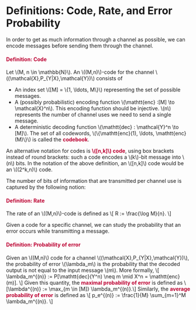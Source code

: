 # Definitions: Code, Rate, and Error Probability

<p>In order to get as much information through a channel as possible, we can encode messages before sending them through the channel.</p>
<div class="content-box pad-box-mini border border-trbl border-round">
<h4 style="color: #bc0031;"><strong>Definition: Code</strong></h4>
Let \(M, n \in \mathbb{N}\). An \((M,n)\)-code for the channel \((\mathcal{X},P_{Y|X},\mathcal{Y})\) consists of
<ul>
<li>An index set \([M] = \{1, \ldots, M\}\) representing the set of possible messages.</li>
<li>A (possibly probabilistic) encoding function \(\mathtt{enc} :[M] \to \mathcal{X}^n\). This encoding function should be injective. \(n\) represents the number of channel uses we need to send a single message.</li>
<li>A deterministic decoding function \(\mathtt{dec} : \mathcal{Y}^n \to [M]\). The set of all codewords, \(\{\mathtt{enc}(1), \ldots, \mathtt{enc}(M)\}\) is called the <span style="color: #bc0031;"><strong>codebook</strong></span>.</li>
</ul>
</div>
<p>An alternative notation for codes is <span style="color: #bc0031;"><strong>\([n,k]\) code</strong></span>, using box brackets instead of round brackets: such a code encodes a \(k\)-bit message into \(n\) bits. In the notation of the above definition, an \([n,k]\) code would be an \((2^k,n)\) code.</p>
<p>The number of bits of information that are transmitted per channel use is captured by the following notion:</p>
<div class="content-box pad-box-mini border border-trbl border-round">
<h4 style="color: #bc0031;"><strong>Definition: Rate</strong></h4>
The rate of an \((M,n)\)-code is defined as \[ R := \frac{\log M}{n}. \]</div>
<p>Given a code for a specific channel, we can study the probability that an error occurs while transmitting a message.</p>
<div class="content-box pad-box-mini border border-trbl border-round">
<h4 style="color: #bc0031;"><strong>Definition: Probability of error</strong></h4>
Given an \((M,n)\) code for a channel \((\mathcal{X},P_{Y|X},\mathcal{Y})\), the probability of error \(\lambda_m\) is the probability that the decoded output is not equal to the input message \(m\). More formally, \[ \lambda_m^{(n)} := P[\mathtt{dec}(Y^n) \neq m \mid X^n = \mathtt{enc}(m)]. \] Given this quantity, the <span style="color: #bc0031;"><strong>maximal probability of error</strong></span> is defined as \[\lambda^{(n)} := \max_{m \in [M]} \lambda_m^{(n)}.\] Similarly, the <span style="color: #bc0031;"><strong>average probability of error</strong></span> is defined as \[ p_e^{(n)} := \frac{1}{M} \sum_{m=1}^M \lambda_m^{(n)}. \]</div>